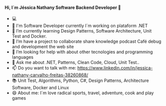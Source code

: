 #### Hi, I´m Jéssica Nathany Software Backend Developer 👋



- :computer:
- 🔭 I'm Software Developer currently I´m working on plataform .NET
- 🌱 I’m currently learning Design Patterns, Software Architecture, Unit Test and Docker.
- 👯 I’m have a project to collaborate share knowledge podcast Café debug and development the web site
- 🤔 I’m looking for help with about other tecnologies and programming languages
- 💬 Ask me about .NET, Patterns, Clean Code, Cloud, Unit Test..
- 📫 Do you want to talk with me: https://www.linkedin.com/in/jessica-nathany-carvalho-freitas-38260868/ 
- :books: Unit Test, Algorithms, Python, C#, Design Patterns, Architecture Software, Docker and Linux
- 😄 About me: I´m love radical sports, travel, adventure, cook and play games


